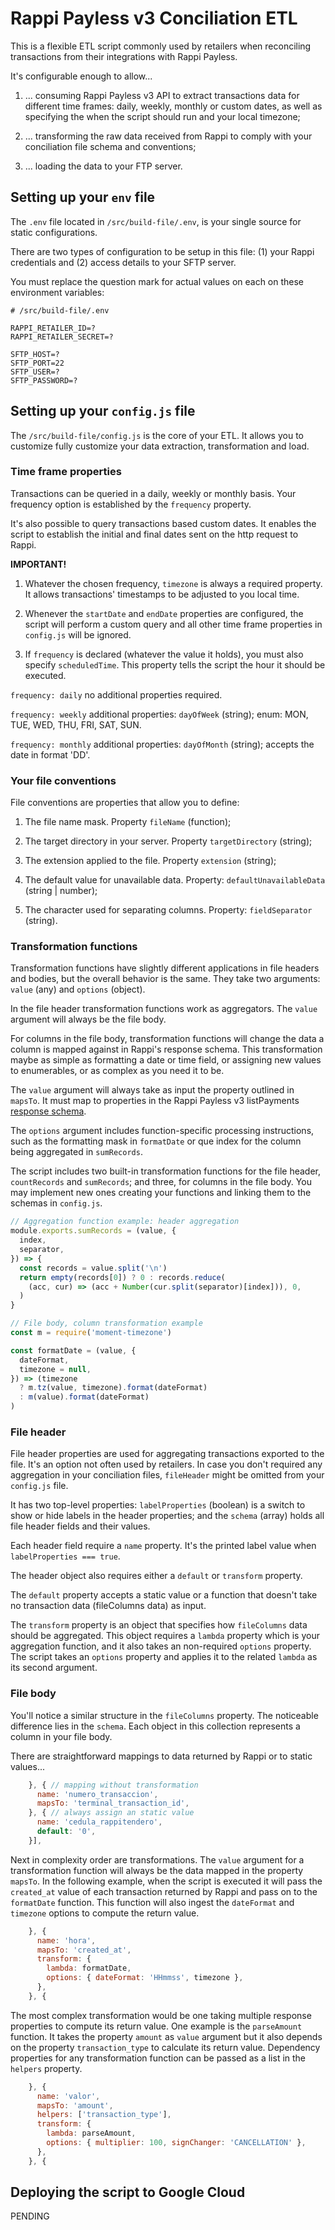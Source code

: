 # Rappi Payless v3 Conciliation ETL

This is a flexible ETL script commonly used by retailers when reconciling transactions from their integrations with Rappi Payless.

It's configurable enough to allow...

1. ... consuming Rappi Payless v3 API to extract transactions data for different time frames: daily, weekly, monthly or custom dates, as well as specifying the when the script should run and your local timezone;

2. ... transforming the raw data received from Rappi to comply with your conciliation file schema and conventions;

3. ... loading the data to your FTP server.

## Setting up your `env` file

The `.env` file located in `/src/build-file/.env`, is your single source for static configurations.

There are two types of configuration to be setup in this file: (1) your Rappi credentials and (2) access details to your SFTP server.

You must replace the question mark for actual values on each on these environment variables:

```
# /src/build-file/.env

RAPPI_RETAILER_ID=?
RAPPI_RETAILER_SECRET=?

SFTP_HOST=?
SFTP_PORT=22
SFTP_USER=?
SFTP_PASSWORD=?
```

## Setting up your `config.js` file

The `/src/build-file/config.js` is the core of your ETL. It allows you to customize fully customize your data extraction, transformation and load.

### Time frame properties

Transactions can be queried in a daily, weekly or monthly basis. Your frequency option is established by the `frequency` property.

It's also possible to query transactions based custom dates. It enables the script to establish the initial and final dates sent on the http request to Rappi.

**IMPORTANT!**

1. Whatever the chosen frequency, `timezone` is always a required property. It allows transactions' timestamps to be adjusted to you local time.

2. Whenever the `startDate` and `endDate` properties are configured, the script will perform a custom query and all other time frame properties in `config.js` will be ignored.

3. If `frequency` is declared (whatever the value it holds), you must also specify `scheduledTime`. This property tells the script the hour it should be executed.

`frequency: daily` no additional properties required.

`frequency: weekly` additional properties: `dayOfWeek` (string); enum: MON, TUE, WED, THU, FRI, SAT, SUN.

`frequency: monthly` additional properties: `dayOfMonth` (string); accepts the date in format 'DD'.

### **Your file conventions**

File conventions are properties that allow you to define:

1. The file name mask. Property `fileName` (function);

2. The target directory in your server. Property `targetDirectory` (string);

3. The extension applied to the file. Property `extension` (string);

4. The default value for unavailable data. Property: `defaultUnavailableData` (string | number);

5. The character used for separating columns. Property: `fieldSeparator` (string).

### **Transformation functions**

Transformation functions have slightly different applications in file headers and bodies, but the overall behavior is the same. They take two arguments: `value` (any) and `options` (object).

In the file header transformation functions work as aggregators. The `value` argument will always be the file body.

For columns in the file body, transformation functions will change the data a column is mapped against in Rappi's response schema. This transformation maybe as simple as formatting a date or time field, or assigning new values to enumerables, or as complex as you need it to be.

The `value` argument will always take as input the property outlined in `mapsTo`. It must map to properties in the Rappi Payless v3 listPayments [response schema](https://app.swaggerhub.com/apis/rappi-docs/cpg-public-api/v3#/Payments/listPayments).

The `options` argument includes function-specific processing instructions, such as the formatting mask in `formatDate` or que index for the column being aggregated in `sumRecords`.

The script includes two built-in transformation functions for the file header, `countRecords` and `sumRecords`; and three, for columns in the file body. You may implement new ones creating your functions and linking them to the schemas in `config.js`.

```javascript
// Aggregation function example: header aggregation
module.exports.sumRecords = (value, {
  index,
  separator,
}) => {
  const records = value.split('\n')
  return empty(records[0]) ? 0 : records.reduce(
    (acc, cur) => (acc + Number(cur.split(separator)[index])), 0,
  )
}

// File body, column transformation example
const m = require('moment-timezone')

const formatDate = (value, {
  dateFormat,
  timezone = null,
}) => (timezone
  ? m.tz(value, timezone).format(dateFormat)
  : m(value).format(dateFormat)
)
```

### **File header**

File header properties are used for aggregating transactions exported to the file. It's an option not often used by retailers. In case you don't required any aggregation in your conciliation files, `fileHeader` might be omitted from your `config.js` file.

It has two top-level properties: `labelProperties` (boolean) is a switch to show or hide labels in the header properties; and the `schema` (array) holds all file header fields and their values.

Each header field require a `name` property. It's the printed label value when `labelProperties === true`.

The header object also requires either a `default` or `transform` property.

The `default` property accepts a static value or a function that doesn't take no transaction data (fileColumns data) as input.

The `transform` property is an object that specifies how `fileColumns` data should be aggregated. This object requires a `lambda` property which is your aggregation function, and it also takes an non-required `options` property. The script takes an `options` property and applies it to the related `lambda` as its second argument.

### **File body**

You'll notice a similar structure in the `fileColumns` property. The noticeable difference lies in the `schema`. Each object in this collection represents a column in your file body.

There are straightforward mappings to data returned by Rappi or to static values...

```javascript
    }, { // mapping without transformation
      name: 'numero_transaccion',
      mapsTo: 'terminal_transaction_id',
    }, { // always assign an static value
      name: 'cedula_rappitendero',
      default: '0',
    }],
```

Next in complexity order are transformations. The `value` argument for a transformation function will always be the data mapped in the property `mapsTo`. In the following example, when the script is executed it will pass the `created_at` value of each transaction returned by Rappi and pass on to the `formatDate` function. This function will also ingest the `dateFormat` and `timezone` options to compute the return value.

```javascript
    }, {
      name: 'hora',
      mapsTo: 'created_at',
      transform: {
        lambda: formatDate,
        options: { dateFormat: 'HHmmss', timezone },
      },
    }, {
```

The most complex transformation would be one taking multiple response properties to compute its return value. One example is the `parseAmount` function. It takes the property `amount` as `value` argument but it also depends on the property `transaction_type` to calculate its return value. Dependency properties for any transformation function can be passed as a list in the `helpers` property.

```javascript
    }, {
      name: 'valor',
      mapsTo: 'amount',
      helpers: ['transaction_type'],
      transform: {
        lambda: parseAmount,
        options: { multiplier: 100, signChanger: 'CANCELLATION' },
      },
    }, {
```

## Deploying the script to Google Cloud

PENDING
